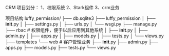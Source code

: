 CRM 项目划分：
1、权限系统
2、Stark组件
3、crm业务

项目结构
luffy_permission/
├── db.sqlite3
├── luffy_permission
│   ├── __init__.py
│   ├── settings.py
│   ├── urls.py
│   └── wsgi.py
├── manage.py
├── rbac            # 权限组件，便于以后应用到其他系统
│   ├── __init__.py
│   ├── admin.py
│   ├── apps.py
│   ├── models.py
│   ├── tests.py
│   └── views.py
├── templates
└── web            # 客户管理业务
    ├── __init__.py
    ├── admin.py
    ├── apps.py
    ├── models.py
    ├── tests.py
    └── views.py
